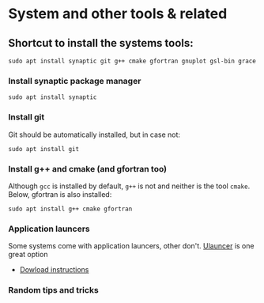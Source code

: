 # System and other tools & related

## Shortcut to install the systems tools:
```
sudo apt install synaptic git g++ cmake gfortran gnuplot gsl-bin grace
```

### Install synaptic package manager
```
sudo apt install synaptic
```

### Install git
Git should be automatically installed, but in case not:
```
sudo apt install git
``` 

### Install g++ and cmake (and gfortran too)

Although `gcc` is installed by default, `g++` is not and neither is the tool `cmake`. Below, gfortran is also installed:

```
sudo apt install g++ cmake gfortran
```

### Application launcers
Some systems come with application launcers, other don't. [Ulauncer](https://ulauncher.io/) is one great option
- [Dowload instructions](https://ulauncher.io/#Download) 

### Random tips and tricks

